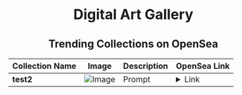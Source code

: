 <div align="center">

# Digital Art Gallery

## Trending Collections on OpenSea

| Collection Name                       | Image                                                                                     | Description                       | OpenSea Link                                                                                          |
|---------------------------------------|-------------------------------------------------------------------------------------------|-----------------------------------|--------------------------------------------------------------------------------------------------------|
| **test2** | ![Image](https://i.seadn.io/s/raw/files/66a22abb7b404d7cf393ab4999ff4811.jpg?w=500&auto=format?w=200&auto=format) | Prompt | <details><summary>Link</summary>[test2](https://opensea.io/collection/test2-260)</details> |

</div>